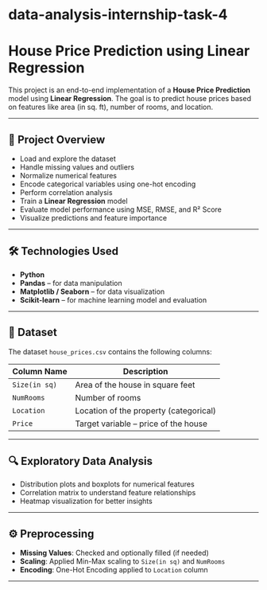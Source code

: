 # data-analysis-internship-task-4
#  House Price Prediction using Linear Regression

This project is an end-to-end implementation of a **House Price Prediction** model using **Linear Regression**. The goal is to predict house prices based on features like area (in sq. ft), number of rooms, and location.

---

## 📌 Project Overview

- Load and explore the dataset
- Handle missing values and outliers
- Normalize numerical features
- Encode categorical variables using one-hot encoding
- Perform correlation analysis
- Train a **Linear Regression** model
- Evaluate model performance using MSE, RMSE, and R² Score
- Visualize predictions and feature importance

---

## 🛠️ Technologies Used

- **Python**
- **Pandas** – for data manipulation
- **Matplotlib / Seaborn** – for data visualization
- **Scikit-learn** – for machine learning model and evaluation

---

## 📂 Dataset

The dataset `house_prices.csv` contains the following columns:

| Column Name     | Description                          |
|------------------|--------------------------------------|
| `Size(in sq)`     | Area of the house in square feet     |
| `NumRooms`        | Number of rooms                      |
| `Location`        | Location of the property (categorical) |
| `Price`           | Target variable – price of the house |

---

## 🔍 Exploratory Data Analysis

- Distribution plots and boxplots for numerical features
- Correlation matrix to understand feature relationships
- Heatmap visualization for better insights

---

## ⚙️ Preprocessing

- **Missing Values**: Checked and optionally filled (if needed)
- **Scaling**: Applied Min-Max scaling to `Size(in sq)` and `NumRooms`
- **Encoding**: One-Hot Encoding applied to `Location` column

---

